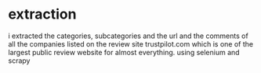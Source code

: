 # extraction
i extracted the categories, subcategories and the url and the comments of all the companies listed on the review site trustpilot.com which is one of the largest public review website for almost everything.
using selenium and scrapy
